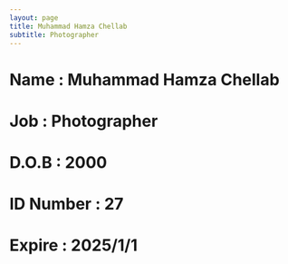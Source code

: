 ```yaml
---
layout: page
title: Muhammad Hamza Chellab
subtitle: Photographer
---
```

# Name : Muhammad Hamza Chellab 
# Job : Photographer
# D.O.B : 2000
# ID Number : 27
# Expire : 2025/1/1
